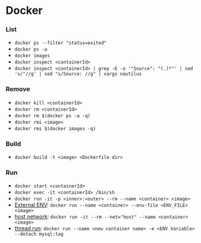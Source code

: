 

# Docker


### List
+ `docker ps --filter "status=exited"`
+ `docker ps -a`
+ `docker images`
+ `docker inspect <containerId>`
+ `docker inspect <containerId> | grep -E -o '"Source": "(.)*"' | sed 's/"//g' | sed "s/Source: //g" | xargs nautilus`

### Remove
+ `docker kill <containerId>`
+ `docker rm <containerId>`
+ `docker rm $(docker ps -a -q)`
+ `docker rmi <image>`
+ `docker rmi $(docker images -q)`

### Build
+ `docker build -t <image> <Dockerfile dir>`

### Run
+ `docker start <containerId>`
+ `docker exec -it <containerId> /bin/sh`
+ `docker run -it -p <inner>:<outer> --rm --name <container> <image>`
+ [External ENV](https://docs.docker.com/engine/reference/commandline/run/): `docker run --name <container> --env-file <ENV_FILE> <image>`
+ [host network](https://docs.docker.com/engine/reference/run/#network-host): `docker run -it --rm --net="host" --name <container> <image>`
+ [thread run](https://docs.docker.com/engine/reference/commandline/run/): `docker run --name <new container name> -e <ENV Variable> --detach mysql:tag`

